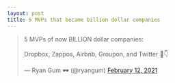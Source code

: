 ```yaml
---
layout: post
title: 5 MVPs that became billion dollar companies
---
```


<blockquote class="twitter-tweet"><p lang="en" dir="ltr">5 MVPs of now BILLION dollar companies: <br><br>Dropbox, Zappos, Airbnb, Groupon, and Twitter 🧵👇</p>&mdash; Ryan Gum 🕶 (@ryangum) <a href="https://twitter.com/ryangum/status/1360061881323577344?ref_src=twsrc%5Etfw">February 12, 2021</a></blockquote> <script async src="https://platform.twitter.com/widgets.js" charset="utf-8"></script>